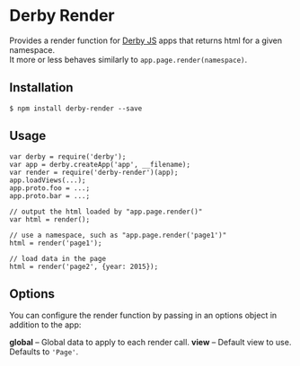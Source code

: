 Derby Render
============

Provides a render function for [Derby JS](http://derbyjs.com) apps that returns html for a given namespace.  
It more or less behaves similarly to `app.page.render(namespace)`.

Installation
------------

    $ npm install derby-render --save

Usage
-----

    var derby = require('derby');
    var app = derby.createApp('app', __filename);
    var render = require('derby-render')(app);
    app.loadViews(...);
    app.proto.foo = ...;
    app.proto.bar = ...;

    // output the html loaded by "app.page.render()"
    var html = render();

    // use a namespace, such as "app.page.render('page1')"
    html = render('page1');

    // load data in the page
    html = render('page2', {year: 2015});

Options
-------

You can configure the render function by passing in an options object in addition to the app:

**global** – Global data to apply to each render call.
**view** – Default view to use. Defaults to `'Page'`.
